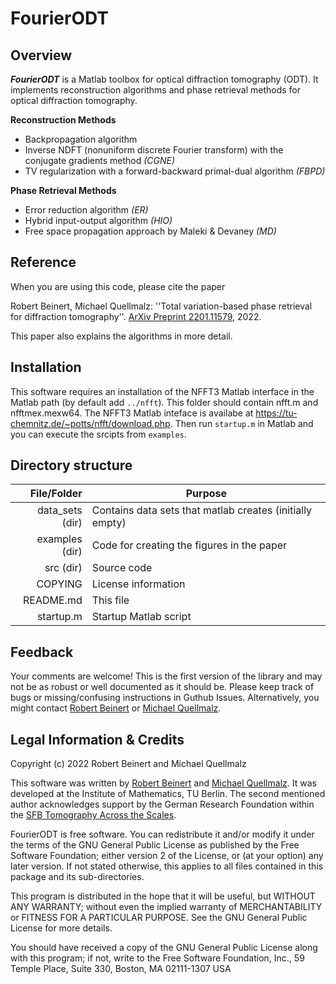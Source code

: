 FourierODT
=========================

Overview
--------
***FourierODT*** is a Matlab toolbox for optical diffraction tomography (ODT).
It implements reconstruction algorithms and phase retrieval methods 
for optical diffraction tomography.

__Reconstruction Methods__
* Backpropagation algorithm
* Inverse NDFT (nonuniform discrete Fourier transform) with the conjugate gradients method *(CGNE)*
* TV regularization with a forward-backward primal-dual algorithm *(FBPD)*

__Phase Retrieval Methods__
* Error reduction algorithm *(ER)*
* Hybrid input-output algorithm *(HIO)*
* Free space propagation approach by Maleki & Devaney *(MD)*

Reference
---------
When you are using this code, please cite the paper

Robert Beinert, Michael Quellmalz:
''Total variation-based phase retrieval for diffraction tomography''.
[ArXiv Preprint 2201.11579](https://arxiv.org/abs/2201.11579), 2022.

This paper also explains the algorithms in more detail.

Installation
------------
This software requires an installation of the NFFT3 Matlab interface 
in the Matlab path (by default add `../nfft`). 
This folder should contain nfft.m and nfftmex.mexw64.
The NFFT3 Matlab inteface is availabe at 
https://tu-chemnitz.de/~potts/nfft/download.php.
Then run `startup.m` in Matlab and you can execute the srcipts from `examples`.

Directory structure
-------------------

File/Folder        | Purpose
------------------:| ------------------------------------------------------
data_sets (dir)    | Contains data sets that matlab creates (initially empty)
examples (dir)     | Code for creating the figures in the paper
src (dir) 	       | Source code
COPYING            | License information
README.md          | This file
startup.m          | Startup Matlab script

Feedback
--------
Your comments are welcome! This is the first version of the library and may
not be as robust or well documented as it should be. Please keep track of bugs
or missing/confusing instructions in Guthub Issues.
Alternatively, you might contact
[Robert Beinert](mailto:beinert@math.tu-berlin.de)
or
[Michael Quellmalz](mailto:quellmalz@math.tu-berlin.de).

Legal Information & Credits
---------------------------
Copyright (c) 2022 Robert Beinert and Michael Quellmalz

This software was written by [Robert Beinert](https://www.math.tu-berlin.de/fachgebiete_ag_modnumdiff/angewandte_mathematik/v_menue/team/dr_robert_beinert/v_menue/dr_robert_beinert/) and [Michael Quellmalz](https://page.math.tu-berlin.de/~quellm/).
It was developed at the Institute of Mathematics, TU Berlin.
The second mentioned author acknowledges support by the German Research Foundation within the [SFB Tomography Across the Scales]( https://tomography.univie.ac.at/).

FourierODT is free software. You can redistribute it and/or modify it under the
terms of the GNU General Public License as published by the Free Software
Foundation; either version 2 of the License, or (at your option) any later
version. If not stated otherwise, this applies to all files contained in this
package and its sub-directories.

This program is distributed in the hope that it will be useful,
but WITHOUT ANY WARRANTY; without even the implied warranty of
MERCHANTABILITY or FITNESS FOR A PARTICULAR PURPOSE.  See the
GNU General Public License for more details.

You should have received a copy of the GNU General Public License
along with this program; if not, write to the Free Software
Foundation, Inc., 59 Temple Place, Suite 330, Boston, MA  02111-1307  USA

